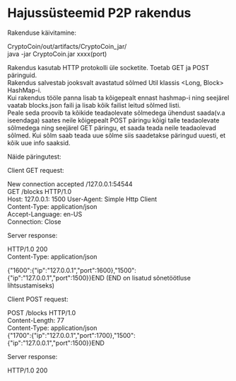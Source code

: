 # Hajussüsteemid P2P rakendus

Rakenduse käivitamine:  

CryptoCoin/out/artifacts/CryptoCoin_jar/  
java -jar CryptoCoin.jar xxxx(port)  


Rakendus kasutab HTTP protokolli üle socketite. Toetab GET ja POST päringuid.   
Rakendus salvestab jooksvalt avastatud sõlmed Util klassis <Long, Block> HashMap-i.  
Kui rakendus tööle panna lisab ta kõigepealt ennast hashmap-i ning seejärel vaatab blocks.json faili ja lisab kõik failist leitud sõlmed listi.  
Peale seda proovib ta kõikide teadaolevate sõlmedega ühendust saada(v.a iseendaga) saates neile kõigepealt POST päringu kõigi talle teadaolevate sõlmedega ning seejärel GET päringu, et saada teada neile teadaolevad sõlmed. Kui sõlm saab teada uue sõlme siis saadetakse päringud uuesti, et kõik uue info saaksid.



Näide päringutest:  

Client GET request:  

New connection accepted /127.0.0.1:54544  
GET /blocks HTTP/1.0  
Host: 127.0.0.1: 1500 
User-Agent: Simple Http Client  
Content-Type: application/json  
Accept-Language: en-US    
Connection: Close 

Server response:  

HTTP/1.0 200  
Content-Type: application/json  

{"1600":{"ip":"127.0.0.1","port":1600},"1500":{"ip":"127.0.0.1","port":1500}}END (END on lisatud sõnetöötluse   lihtsustamiseks)    

Client POST request:  

POST /blocks HTTP/1.0   
Content-Length: 77  
Content-Type: application/json  
{"1700":{"ip":"127.0.0.1","port":1700},"1500":{"ip":"127.0.0.1","port":1500}}END  

Server response:  

HTTP/1.0 200  

